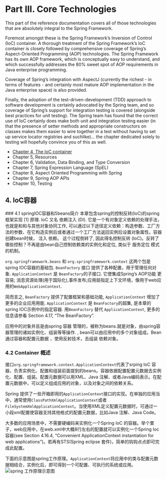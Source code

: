 # Part III. Core Technologies

This part of the reference documentation covers all of those technologies that are absolutely integral to the Spring Framework.

Foremost amongst these is the Spring Framework’s Inversion of Control (IoC) container. A thorough treatment of the Spring Framework’s IoC container is closely followed by comprehensive coverage of Spring’s Aspect-Oriented Programming (AOP) technologies. The Spring Framework has its own AOP framework, which is conceptually easy to understand, and which successfully addresses the 80% sweet spot of AOP requirements in Java enterprise programming.

Coverage of Spring’s integration with AspectJ (currently the richest - in terms of features - and certainly most mature AOP implementation in the Java enterprise space) is also provided.

Finally, the adoption of the test-driven-development (TDD) approach to software development is certainly advocated by the Spring team, and so coverage of Spring’s support for integration testing is covered (alongside best practices for unit testing). The Spring team has found that the correct use of IoC certainly does make both unit and integration testing easier (in that the presence of setter methods and appropriate constructors on classes makes them easier to wire together in a test without having to set up service locator registries and suchlike)… the chapter dedicated solely to testing will hopefully convince you of this as well.

* [Chapter 4, The IoC container](/#beans/)
* Chapter 5, Resources
* Chapter 6, Validation, Data Binding, and Type Conversion
* Chapter 7, Spring Expression Language (SpEL)
* Chapter 8, Aspect Oriented Programming with Spring
* Chapter 9, Spring AOP APIs
* Chapter 10, Testing

<h2 id="beans"> 4. IoC容器</h2>
### 4.1 springIOC容器和5beans简介
本章包含spring的控制反转(IoC)的spring 框架实现 [1] 原理. IoC 又名 依赖注入 (DI). 它是一个有对象定义依赖的处理手法，也就是和和与其他对象协同工作, 可以通过以下途径定义依赖：构造参数、工厂方法的参数、在它构造实例后或者通过一个工厂方法返回实例后设置对象属性。容器创建bean时候， 注入 依赖。 这个过程倒转了, 因此得名控制反转 (IoC)。反转了哪些控制？不再是由bean自己控制依赖类的实例化和定位, 类似于 服务定位 模式的机制。


`org.springframework.beans` 和 `org.springframework.context` 这两个包是spring IOC容器的基础包. `BeanFactory` 接口 提供了各种配置，用于管理任何对象. `ApplicationContext` 是 `BeanFactory`的子接口. 它使集成Spring’s AOP功能 更容易; 消息资源处理(用于国际化),事件发布;应用层指定上下文环境，像用于web应用的`WebApplicationContext`.

简而言之, `BeanFactory` 提供了配置框架和基础功能, `ApplicationContext` 增加了更多的企业应用用能. `ApplicationContext` 是 `BeanFactory`的超集, 是本章的spring IOC示例中的指定容器. 用`BeanFactory` 替代 `ApplicationContext`, 更多的信息请参看 Section 4.17, “The BeanFactory”.

应用中的对象并且是由spring 容器 管理的，被称为beans.就是对象，由spring容器管理的诸如实例化、组装等等操作. , bean可以由应用中的多个对象组成。Bean通过容器和配置元数据 ，使用反射技术，去组装 依赖对象。

### 4.2 Container 概述
接口`org.springframework.context.ApplicationContext`代表了srping IoC 容器，负责实例化、配置和组装前面提到的beans。容器依据配置配置元数据去实例化、配置、组装。配置元数据可以用XML、Java 注解、或者Java编码表示。在配置元数据中，可以定义组成应用的对象，以及对象之间的依赖关系。

Spring 提供了一些开箱即用的`ApplicationContext`接口的实现。在单独的应用当中，通常使用`ClassPathXmlApplicationContext`或者`FileSystemXmlApplicationContext`。当使用XML定义配置元数据时，可通过一小段xml配置使容器支持其他格式的配置元数据，比如Java 注解、Java Code。


大多数的应用场景中，不需要硬编码来实例化一个Spring IoC 的容器。举个栗子，web应用中，在web.xml中大概8行左右的配置就可以实例化一个Spring Ioc容器(see Section 4.16.4, “Convenient ApplicationContext instantiation for web applications”)。若再有STS(Spring eclipse 套件)，简单的钩钩点点即可完成此配置。

下面的示意图是spring工作原理。`ApplicationContext`将应用中的类与配置元数据相结合，实例化后，即可得到一个可配置、可执行的系统或应用。
![spring 工作原理示意图](http://docs.spring.io/spring/docs/4.0.5.RELEASE/spring-framework-reference/htmlsingle/images/container-magic.png)